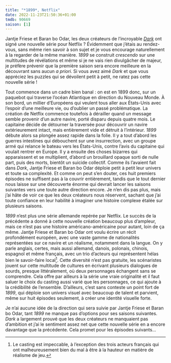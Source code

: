 ```yaml
---
title: "*1899*, Netflix"
date: 2022-11-23T21:50:36+01:00
tmdb: 90669
saison: [1]
---
```


Jantje Friese et Baran bo Odar, les deux créateurs de l’incroyable [*Dark*](https://voiretmanger.fr/dark-odar-friese-netflix/) ont signé une nouvelle série pour Netflix ? Évidemment que j’étais au rendez-vous, sans même rien savoir à son sujet et je vous encourage naturellement à la regarder de la même manière. *1899* se construit *crescendo* sur une multitudes de révélations et même si je ne vais rien divulgâcher de majeur, je préfère prévenir que la première saison sera encore meilleure en la découvrant sans aucun *a priori*. Si vous avez aimé *Dark* et que vous appréciez les puzzles qui se dévoilent petit à petit, ne ratez pas cette nouvelle série !

Tout commence dans un cadre bien banal : on est en 1899 donc, sur un paquebot qui traverse l’océan Atlantique en direction du Nouveau Monde. À son bord, un millier d’Européens qui veulent tous aller aux États-Unis avec l’espoir d’une meilleure vie, ou d’oublier un passé problématique. La création de Netflix commence toutefois à dérailler quand un message semble provenir d’un autre navire, porté disparu depuis quatre mois. Le capitaine décide de détourner la traversée pour découvrir un navire extérieurement intact, mais entièrement vide et détruit à l’intérieur. *1899* débute alors sa plongée assez rapide dans la folie. Il y a tout d’abord les guerres intestines qui débouchent sur une insurrection, avec un groupe armé qui relance le bateau vers les États-Unis, contre l’avis du capitaine qui voulait rentrer en Europe. Il y a ensuite des choses bizarres qui apparaissent et se multiplient, d’abord un brouillard opaque sorti de nulle part, puis des morts, bientôt un suicide collectif. Comme ils l’avaient fait dans *Dark*, Jantje Friese et Baran bo Odar déploie petit à petit leur univers et toute sa complexité. Et comme on peut s’en douter, ces huit premiers épisodes ne suffisent pas à la couvrir entièrement, tandis que le tout dernier nous laisse sur une découverte énorme qui devrait lancer les saisons suivantes vers une toute autre direction encore. Je n’en dis pas plus, mais j’ai hâte de voir ce que les deux créateurs nous réservent, sachant que j’ai toute confiance en leur habilité à imaginer une histoire complexe étalée sur plusieurs saisons.

*1899* n’est plus une série allemande repérée par Netflix. Le succès de la précédente a donné à cette nouvelle création beaucoup plus d’ampleur, mais ce n’est pas une histoire américano-américaine pour autant, loin de ça même. Jantje Friese et Baran bo Odar ont voulu écrire un récit profondément européen, avec une vaste gamme de nationalités représentées sur ce navire et un réalisme, notamment dans la langue. On y parle anglais, certes, mais aussi allemand, danois, polonais, chinois, espagnol et même français, avec un trio d’acteurs qui représentent hélas bien le savoir-faire local[^1]. Cette diversité n’est pas gratuite, les scénaristes jouent sur cette multitude de cultures en écrivant plusieurs dialogues de sourds, presque littéralement, où deux personnages échangent sans se comprendre. Cela offre par ailleurs à la série une vraie originalité et il faut saluer le choix du casting aussi varié que les personnages, ce qui ajoute à la crédibilité de l’ensemble. D’ailleurs, c’est sans conteste un point fort de *1899*, qui déploie son univers visuel avec beaucoup de talent et parvient, même sur huit épisodes seulement, à créer une identité visuelle forte. 

Je n’ai aucune idée de la direction qui sera suivie par Jantje Friese et Baran bo Odar, tant *1899* ne manque pas d’options pour ses saisons suivantes. *Dark* a largement prouvé que les deux créateurs ne manquaient pas d’ambition et j’ai le sentiment assez net que cette nouvelle série en a encore davantage que la précédente. Cela promet pour les épisodes suivants… 

[^1]: Le casting est impeccable, à l’exception des trois acteurs français qui ont malheureusement bien du mal à être à la hauteur en matière de réalisme de jeu.
